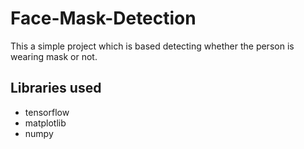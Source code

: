 # Face-Mask-Detection
This a simple project which is based detecting whether the person is wearing mask or not.
## Libraries used
  * tensorflow
  * matplotlib
  * numpy
